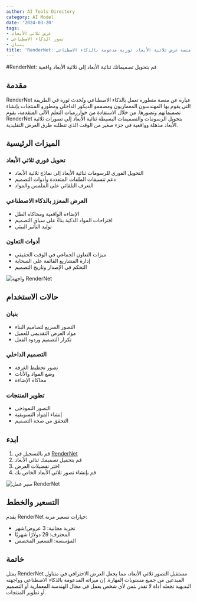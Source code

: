 ```yaml
---
author: AI Tools Directory
category: AI Model
date: '2024-03-20'
tags:
- عرض ثلاثي الأبعاد
- تصور الذكاء الاصطناعي
- بنيان
title: 'RenderNet: منصة عرض ثلاثية الأبعاد ثورية مدعومة بالذكاء الاصطناعي'
---
```


#RenderNet: قم بتحويل تصميماتك ثنائية الأبعاد إلى ثلاثية الأبعاد واقعية

## مقدمة

RenderNet عبارة عن منصة متطورة تعمل بالذكاء الاصطناعي وتُحدث ثورة في الطريقة التي يقوم بها المهندسون المعماريون ومصممو الديكور الداخلي ومطورو المنتجات بإنشاء تصميماتهم وتصورها. من خلال الاستفادة من خوارزميات التعلم الآلي المتقدمة، يقوم RenderNet بتحويل الرسومات والتصميمات البسيطة ثنائية الأبعاد إلى تصورات ثلاثية الأبعاد مذهلة وواقعية في جزء صغير من الوقت الذي تتطلبه طرق العرض التقليدية.

## الميزات الرئيسية

### تحويل فوري ثلاثي الأبعاد
- التحويل الفوري للرسومات ثنائية الأبعاد إلى نماذج ثلاثية الأبعاد
- دعم تنسيقات الملفات المتعددة وأدوات التصميم
- التعرف التلقائي على الملمس والمواد

### العرض المعزز بالذكاء الاصطناعي
- الإضاءة الواقعية ومحاكاة الظل
- اقتراحات المواد الذكية بناءً على سياق التصميم
- توليد التأثير البيئي

### أدوات التعاون
- ميزات التعاون الجماعي في الوقت الحقيقي
- إدارة المشاريع القائمة على السحابة
- التحكم في الإصدار وتاريخ التصميم

![واجهة RenderNet](المسار/إلى/rendernet-interface.jpg)

## حالات الاستخدام

### بنيان
- التصور السريع لتصاميم البناء
- مواد العرض التقديمي للعميل
- تكرار التصميم وردود الفعل

### التصميم الداخلي
- تصور تخطيط الغرفة
- وضع المواد والأثاث
- محاكاة الإضاءة

### تطوير المنتجات
- التصور النموذجي
- إنشاء المواد التسويقية
- التحقق من صحة التصميم

## ابدء

1. قم بالتسجيل في [RenderNet](https://rendernet.ai)
2. قم بتحميل تصميمك ثنائي الأبعاد
3. اختر تفضيلات العرض
4. قم بإنشاء تصور ثلاثي الأبعاد الخاص بك

![سير عمل RenderNet](path/to/rendernet-workflow.jpg)

## التسعير والخطط

يقدم RenderNet خيارات تسعير مرنة:
- تجربة مجانية: 3 عروض/شهر
- المحترف: 29 دولارًا شهريًا
- المؤسسة: التسعير المخصص

## خاتمة

يمثل RenderNet مستقبل التصور ثلاثي الأبعاد، مما يجعل العرض الاحترافي في متناول المبدعين من جميع مستويات المهارة. إن ميزاته المدعومة بالذكاء الاصطناعي وواجهته البديهية تجعله أداة لا تقدر بثمن لأي شخص يعمل في مجال الهندسة المعمارية أو التصميم أو تطوير المنتجات.